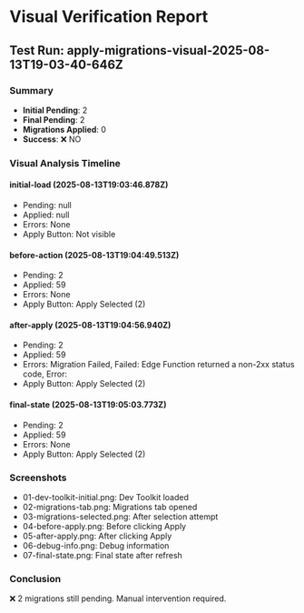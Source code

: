 # Visual Verification Report

## Test Run: apply-migrations-visual-2025-08-13T19-03-40-646Z

### Summary
- **Initial Pending**: 2
- **Final Pending**: 2
- **Migrations Applied**: 0
- **Success**: ❌ NO

### Visual Analysis Timeline


#### initial-load (2025-08-13T19:03:46.878Z)
- Pending: null
- Applied: null
- Errors: None
- Apply Button: Not visible


#### before-action (2025-08-13T19:04:49.513Z)
- Pending: 2
- Applied: 59
- Errors: None
- Apply Button: Apply Selected (2)


#### after-apply (2025-08-13T19:04:56.940Z)
- Pending: 2
- Applied: 59
- Errors: Migration Failed, Failed: Edge Function returned a non-2xx status code, Error:
- Apply Button: Apply Selected (2)


#### final-state (2025-08-13T19:05:03.773Z)
- Pending: 2
- Applied: 59
- Errors: None
- Apply Button: Apply Selected (2)


### Screenshots
- 01-dev-toolkit-initial.png: Dev Toolkit loaded
- 02-migrations-tab.png: Migrations tab opened
- 03-migrations-selected.png: After selection attempt
- 04-before-apply.png: Before clicking Apply
- 05-after-apply.png: After clicking Apply
- 06-debug-info.png: Debug information
- 07-final-state.png: Final state after refresh

### Conclusion
❌ 2 migrations still pending. Manual intervention required.
